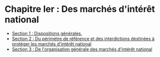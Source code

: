 # Chapitre Ier : Des marchés d'intérêt national

- [Section 1 : Dispositions générales.](section-1)
- [Section 2 : Du périmètre de référence et des interdictions destinées à protéger les marchés d'intérêt national](section-2)
- [Section 3 : De l'organisation générale des marchés d'intérêt national](section-3)
